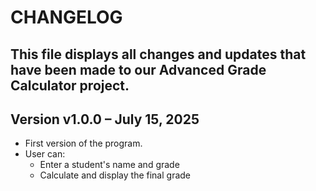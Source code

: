 # CHANGELOG
This file displays all changes and updates that have been made to our Advanced Grade Calculator project.
---
## Version v1.0.0 – July 15, 2025
- First version of the program.
- User can:
  - Enter a student's name and grade
  - Calculate and display the final grade
